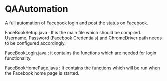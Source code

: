 # QAAutomation

A full automation of Facebook login and post the status on Facebook. 

FaceBookSetup.java : It is the main file which should be compiled. Username, Password (Facebook Credentials) and ChromeDriver path needs to be configured accordingly.

FaceBookLogin.java : it contains the functions which are needed for login functionality.

FaceBookHomePage.java : It contains the functions which will be run when the Facebook home page is started.
